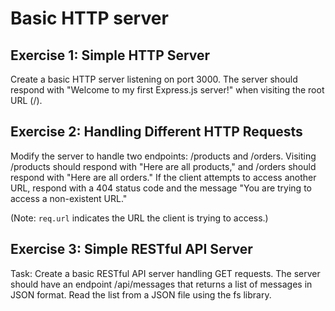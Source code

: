 # Basic HTTP server

## Exercise 1: Simple HTTP Server

Create a basic HTTP server listening on port 3000. The server should respond with "Welcome to my first Express.js server!" when visiting the root URL (/).

## Exercise 2: Handling Different HTTP Requests

Modify the server to handle two endpoints: /products and /orders. Visiting /products should respond with "Here are all products," and /orders should respond with "Here are all orders." If the client attempts to access another URL, respond with a 404 status code and the message "You are trying to access a non-existent URL."

(Note: `req.url` indicates the URL the client is trying to access.)

## Exercise 3: Simple RESTful API Server

Task: Create a basic RESTful API server handling GET requests. The server should have an endpoint /api/messages that returns a list of messages in JSON format. Read the list from a JSON file using the fs library.
